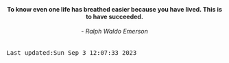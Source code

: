 
<div align="center"><b><span>To know even one life has breathed easier because you have lived. This is to have succeeded.</span></b><br><br><i> - Ralph Waldo Emerson</i></div>
<br><br><kbd>Last updated:Sun Sep  3 12:07:33 2023</kbd>